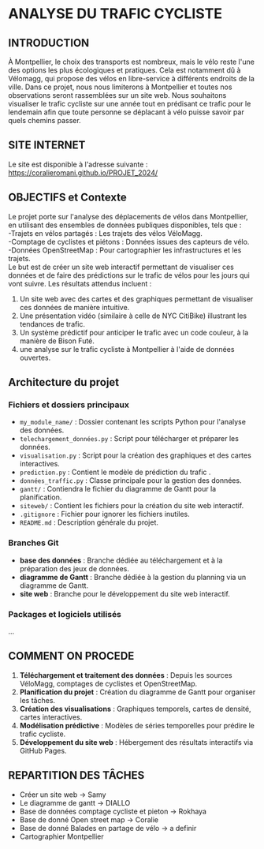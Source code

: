 # ANALYSE DU TRAFIC CYCLISTE

## INTRODUCTION
À Montpellier, le choix des transports est nombreux, mais le vélo reste l'une des options les plus écologiques et pratiques. Cela est notamment dû à Vélomagg, qui propose des vélos en libre-service à différents endroits de la ville.
Dans ce projet, nous nous limiterons à Montpellier et toutes nos observations seront rassemblées sur un site web. Nous souhaitons visualiser le trafic cycliste sur une année tout en prédisant ce trafic pour le lendemain afin que toute personne se déplacant à vélo puisse savoir par quels chemins passer.

## SITE INTERNET
Le site est disponible à l'adresse suivante :
https://coralieromani.github.io/PROJET_2024/

## OBJECTIFS et Contexte
Le projet porte sur l'analyse des déplacements de vélos dans Montpellier, en utilisant des ensembles de données publiques disponibles, tels que :  \
      -Trajets en vélos partagés : Les trajets des vélos VéloMagg.\
      -Comptage de cyclistes et piétons : Données issues des capteurs de vélo.\
      -Données OpenStreetMap : Pour cartographier les infrastructures et les trajets.\
Le but est de créer un site web interactif permettant de visualiser ces données et de faire des prédictions sur le trafic de vélos pour les jours qui vont suivre. Les résultats attendus incluent :

1) Un site web avec des cartes et des graphiques permettant de visualiser ces données de manière intuitive.
2) Une présentation vidéo (similaire à celle de NYC CitiBike) illustrant les tendances de trafic.
3) Un système prédictif pour anticiper le trafic avec un code couleur, à la manière de Bison Futé.
4) une analyse sur le trafic cycliste à Montpellier à l'aide de données ouvertes.

## Architecture du projet

### Fichiers et dossiers principaux

- `my_module_name/` : Dossier contenant les scripts Python pour l'analyse des données.
- `telechargement_données.py` : Script pour télécharger et préparer les données.
- `visualisation.py` : Script pour la création des graphiques et des cartes interactives.
- `prediction.py` : Contient le modèle de prédiction du trafic .
 - `données_traffic.py` : Classe principale pour la gestion des données.
- `gantt/` : Contiendra le fichier du diagramme de Gantt pour la planification.
- `siteweb/` : Contient les fichiers pour la création du site web interactif.
- `.gitignore` : Fichier pour ignorer les fichiers inutiles.
- `README.md` : Description générale du projet.
### Branches Git

- **base des données** : Branche dédiée au téléchargement et à la préparation des jeux de données.
- **diagramme de Gantt** : Branche dédiée à la gestion du planning via un diagramme de Gantt.
- **site web** : Branche pour le développement du site web interactif.

### Packages et logiciels utilisés
...

## COMMENT ON PROCEDE
1. **Téléchargement et traitement des données** : Depuis les sources VéloMagg, comptages de cyclistes et OpenStreetMap.
2. **Planification du projet** : Création du diagramme de Gantt pour organiser les tâches.
3. **Création des visualisations** : Graphiques temporels, cartes de densité, cartes interactives.
4. **Modélisation prédictive** : Modèles de séries temporelles pour prédire le trafic cycliste.
5. **Développement du site web** : Hébergement des résultats interactifs via GitHub Pages.
## REPARTITION DES TÂCHES
- Créer un site web -> Samy
- Le diagramme de gantt -> DIALLO
- Base de données comptage cycliste et pieton -> Rokhaya
- Base de donné Open street map -> Coralie
- Base de donné Balades en partage de vélo -> a definir
- Cartographier Montpellier